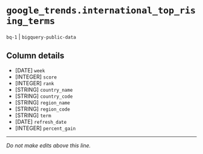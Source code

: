 # `google_trends.international_top_rising_terms`
`bq-1` | `bigquery-public-data`

## Column details
* [DATE]      `week`
* [INTEGER]   `score`
* [INTEGER]   `rank`
* [STRING]    `country_name`
* [STRING]    `country_code`
* [STRING]    `region_name`
* [STRING]    `region_code`
* [STRING]    `term`
* [DATE]      `refresh_date`
* [INTEGER]   `percent_gain`

-------------------------------------------------------------------------------
*Do not make edits above this line.*
